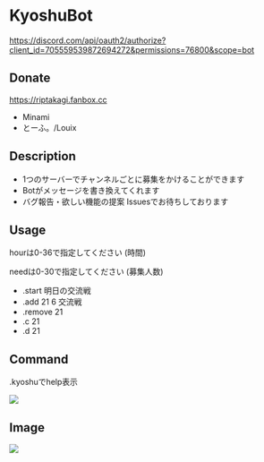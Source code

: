# KyoshuBot

https://discord.com/api/oauth2/authorize?client_id=705559539872694272&permissions=76800&scope=bot

## Donate
https://riptakagi.fanbox.cc
* Minami
* とーふ。/Louix 

## Description
* 1つのサーバーでチャンネルごとに募集をかけることができます
* Botがメッセージを書き換えてくれます
* バグ報告・欲しい機能の提案 Issuesでお待ちしております

## Usage
hourは0-36で指定してください (時間)

needは0-30で指定してください (募集人数)

* .start 明日の交流戦
* .add 21 6 交流戦
* .remove 21
* .c 21
* .d 21

## Command

.kyoshuでhelp表示

![](https://i.imgur.com/k6ffZ72.png)

## Image
![](https://i.imgur.com/k6ffZ72.png)

